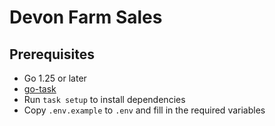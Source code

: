 # Devon Farm Sales

## Prerequisites

- Go 1.25 or later
- [go-task](https://taskfile.dev/#/installation)
- Run `task setup` to install dependencies
- Copy `.env.example` to `.env` and fill in the required variables
